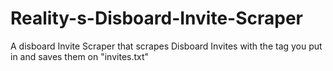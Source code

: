 # Reality-s-Disboard-Invite-Scraper
A disboard Invite Scraper that scrapes Disboard Invites with the tag you put in and saves them on "invites.txt"
